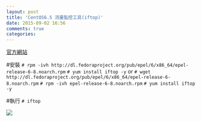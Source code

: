 ```yaml
---
layout: post
title: 'CentOS6.5 流量監控工具(iftop)'
date: 2015-09-02 16:56
comments: true
categories: 
---
```

<a href="http://www.ex-parrot.com/~pdw/iftop/" target="_blank">官方網站</a>

#安裝
`# rpm -ivh http://dl.fedoraproject.org/pub/epel/6/x86_64/epel-release-6-8.noarch.rpm`
`# yum install iftop -y`
or
`# wget http://dl.fedoraproject.org/pub/epel/6/x86_64/epel-release-6-8.noarch.rpm`
`# rpm -ivh epel-release-6-8.noarch.rpm`
`# yum install iftop -y`

#執行
`# iftop`

<img src="//imagehosting.rickyfun.net/201509/A02-01.png">